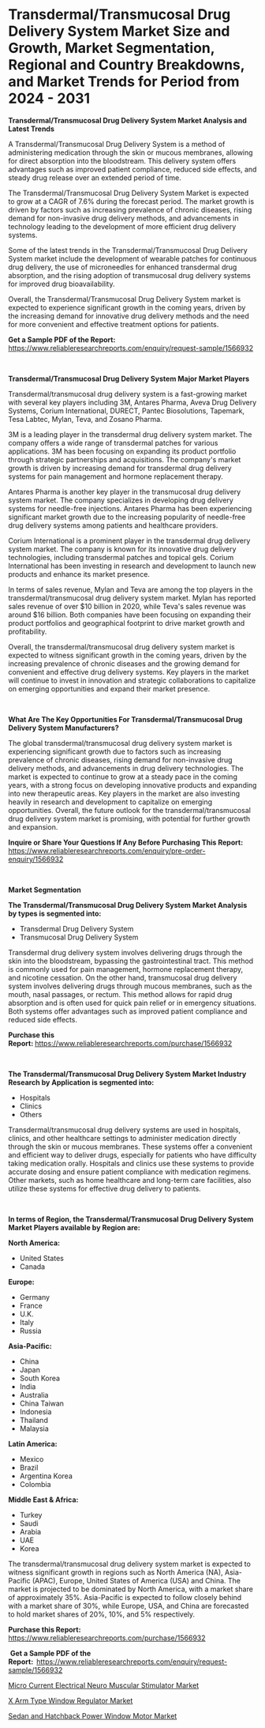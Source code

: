 <p><h1>Transdermal/Transmucosal Drug Delivery System Market Size and Growth, Market Segmentation, Regional and Country Breakdowns, and Market Trends for Period from 2024 -  2031</h1></p><p><strong>Transdermal/Transmucosal Drug Delivery System Market Analysis and Latest Trends</strong></p>
<p><p>A Transdermal/Transmucosal Drug Delivery System is a method of administering medication through the skin or mucous membranes, allowing for direct absorption into the bloodstream. This delivery system offers advantages such as improved patient compliance, reduced side effects, and steady drug release over an extended period of time.</p><p>The Transdermal/Transmucosal Drug Delivery System Market is expected to grow at a CAGR of 7.6% during the forecast period. The market growth is driven by factors such as increasing prevalence of chronic diseases, rising demand for non-invasive drug delivery methods, and advancements in technology leading to the development of more efficient drug delivery systems.</p><p>Some of the latest trends in the Transdermal/Transmucosal Drug Delivery System market include the development of wearable patches for continuous drug delivery, the use of microneedles for enhanced transdermal drug absorption, and the rising adoption of transmucosal drug delivery systems for improved drug bioavailability.</p><p>Overall, the Transdermal/Transmucosal Drug Delivery System market is expected to experience significant growth in the coming years, driven by the increasing demand for innovative drug delivery methods and the need for more convenient and effective treatment options for patients.</p></p>
<p><strong>Get a Sample PDF of the Report:&nbsp;</strong> <a href="https://www.reliableresearchreports.com/enquiry/request-sample/1566932">https://www.reliableresearchreports.com/enquiry/request-sample/1566932</a></p>
<p>&nbsp;</p>
<p><strong>Transdermal/Transmucosal Drug Delivery System Major Market Players</strong></p>
<p><p>Transdermal/transmucosal drug delivery system is a fast-growing market with several key players including 3M, Antares Pharma, Aveva Drug Delivery Systems, Corium International, DURECT, Pantec Biosolutions, Tapemark, Tesa Labtec, Mylan, Teva, and Zosano Pharma.</p><p>3M is a leading player in the transdermal drug delivery system market. The company offers a wide range of transdermal patches for various applications. 3M has been focusing on expanding its product portfolio through strategic partnerships and acquisitions. The company's market growth is driven by increasing demand for transdermal drug delivery systems for pain management and hormone replacement therapy.</p><p>Antares Pharma is another key player in the transmucosal drug delivery system market. The company specializes in developing drug delivery systems for needle-free injections. Antares Pharma has been experiencing significant market growth due to the increasing popularity of needle-free drug delivery systems among patients and healthcare providers.</p><p>Corium International is a prominent player in the transdermal drug delivery system market. The company is known for its innovative drug delivery technologies, including transdermal patches and topical gels. Corium International has been investing in research and development to launch new products and enhance its market presence.</p><p>In terms of sales revenue, Mylan and Teva are among the top players in the transdermal/transmucosal drug delivery system market. Mylan has reported sales revenue of over $10 billion in 2020, while Teva's sales revenue was around $16 billion. Both companies have been focusing on expanding their product portfolios and geographical footprint to drive market growth and profitability. </p><p>Overall, the transdermal/transmucosal drug delivery system market is expected to witness significant growth in the coming years, driven by the increasing prevalence of chronic diseases and the growing demand for convenient and effective drug delivery systems. Key players in the market will continue to invest in innovation and strategic collaborations to capitalize on emerging opportunities and expand their market presence.</p></p>
<p>&nbsp;</p>
<p><strong>What Are The Key Opportunities For Transdermal/Transmucosal Drug Delivery System Manufacturers?</strong></p>
<p><p>The global transdermal/transmucosal drug delivery system market is experiencing significant growth due to factors such as increasing prevalence of chronic diseases, rising demand for non-invasive drug delivery methods, and advancements in drug delivery technologies. The market is expected to continue to grow at a steady pace in the coming years, with a strong focus on developing innovative products and expanding into new therapeutic areas. Key players in the market are also investing heavily in research and development to capitalize on emerging opportunities. Overall, the future outlook for the transdermal/transmucosal drug delivery system market is promising, with potential for further growth and expansion.</p></p>
<p><strong>Inquire or Share Your Questions If Any Before Purchasing This Report:</strong> <a href="https://www.reliableresearchreports.com/enquiry/pre-order-enquiry/1566932">https://www.reliableresearchreports.com/enquiry/pre-order-enquiry/1566932</a></p>
<p>&nbsp;</p>
<p><strong>Market Segmentation</strong></p>
<p><strong>The Transdermal/Transmucosal Drug Delivery System Market Analysis by types is segmented into:</strong></p>
<p><ul><li>Transdermal Drug Delivery System</li><li>Transmucosal Drug Delivery System</li></ul></p>
<p><p>Transdermal drug delivery system involves delivering drugs through the skin into the bloodstream, bypassing the gastrointestinal tract. This method is commonly used for pain management, hormone replacement therapy, and nicotine cessation. On the other hand, transmucosal drug delivery system involves delivering drugs through mucous membranes, such as the mouth, nasal passages, or rectum. This method allows for rapid drug absorption and is often used for quick pain relief or in emergency situations. Both systems offer advantages such as improved patient compliance and reduced side effects.</p></p>
<p><strong>Purchase this Report:&nbsp;</strong><a href="https://www.reliableresearchreports.com/purchase/1566932">https://www.reliableresearchreports.com/purchase/1566932</a></p>
<p>&nbsp;</p>
<p><strong>The Transdermal/Transmucosal Drug Delivery System Market Industry Research by Application is segmented into:</strong></p>
<p><ul><li>Hospitals</li><li>Clinics</li><li>Others</li></ul></p>
<p><p>Transdermal/transmucosal drug delivery systems are used in hospitals, clinics, and other healthcare settings to administer medication directly through the skin or mucous membranes. These systems offer a convenient and efficient way to deliver drugs, especially for patients who have difficulty taking medication orally. Hospitals and clinics use these systems to provide accurate dosing and ensure patient compliance with medication regimens. Other markets, such as home healthcare and long-term care facilities, also utilize these systems for effective drug delivery to patients.</p></p>
<p>&nbsp;</p>
<p><strong>In terms of Region, the Transdermal/Transmucosal Drug Delivery System Market Players available by Region are:</strong></p>
<p>
    <p> <strong> North America: </strong>
        <ul>
            <li>United States</li>
            <li>Canada</li>
        </ul>
        </p> 
    <p> <strong> Europe: </strong>
        <ul>
            <li>Germany</li>
            <li>France</li>
            <li>U.K.</li>
            <li>Italy</li>
            <li>Russia</li>
        </ul>
        </p> 
    <p> <strong> Asia-Pacific: </strong>
        <ul>
            <li>China</li>
            <li>Japan</li>
            <li>South Korea</li>
            <li>India</li>
            <li>Australia</li>
            <li>China Taiwan</li>
            <li>Indonesia</li>
            <li>Thailand</li>
            <li>Malaysia</li>
        </ul>
        </p> 
    <p> <strong> Latin America: </strong>
        <ul>
            <li>Mexico</li>
            <li>Brazil</li>
            <li>Argentina Korea</li>
            <li>Colombia</li>
        </ul>
        </p> 
    <p> <strong> Middle East & Africa: </strong>
        <ul>
            <li>Turkey</li>
            <li>Saudi</li>
            <li>Arabia</li>
            <li>UAE</li>
            <li>Korea</li>
        </ul>
    </p>
    </p>
<p><p>The transdermal/transmucosal drug delivery system market is expected to witness significant growth in regions such as North America (NA), Asia-Pacific (APAC), Europe, United States of America (USA) and China. The market is projected to be dominated by North America, with a market share of approximately 35%. Asia-Pacific is expected to follow closely behind with a market share of 30%, while Europe, USA, and China are forecasted to hold market shares of 20%, 10%, and 5% respectively.</p></p>
<p><strong>Purchase this Report: </strong><a href="https://www.reliableresearchreports.com/purchase/1566932">https://www.reliableresearchreports.com/purchase/1566932</a></p>
<p>&nbsp;<strong>Get a Sample PDF of the Report:&nbsp;&nbsp;</strong><a href="https://www.reliableresearchreports.com/enquiry/request-sample/1566932">https://www.reliableresearchreports.com/enquiry/request-sample/1566932</a></p>
<p><strong></strong></p>
<p><p><a href="https://github.com/kosella/Market-Research-Report-List-1/blob/main/micro-current-electrical-neuro-muscular-stimulator-market.md">Micro Current Electrical Neuro Muscular Stimulator Market</a></p><p><a href="https://issuu.com/reportprime-2/docs/x-arm-type-window-regulator-market-size-2030.pptx">X Arm Type Window Regulator Market</a></p><p><a href="https://issuu.com/reportprime-2/docs/sedan-and-hatchback-power-window-motor-market-size">Sedan and Hatchback Power Window Motor Market</a></p></p>
